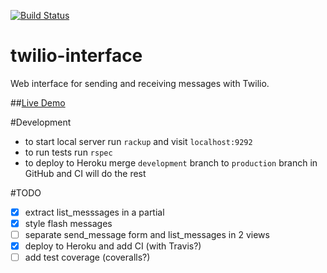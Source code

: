 [![Build Status](https://travis-ci.org/razorcd/twilio-interface.svg?branch=master)](https://travis-ci.org/razorcd/twilio-interface)

# twilio-interface

Web interface for sending and receiving messages with Twilio.

##[Live Demo](http://twilio-interface.herokuapp.com/)

#Development

- to start local server run `rackup` and visit `localhost:9292`
- to run tests run `rspec`
- to deploy to Heroku merge `development` branch to `production` branch in GitHub and CI will do the rest

#TODO
- [x] extract list_messsages in a partial
- [x] style flash messages
- [ ] separate send_message form and list_messages in 2 views
- [X] deploy to Heroku and add CI (with Travis?)
- [ ] add test coverage (coveralls?)
